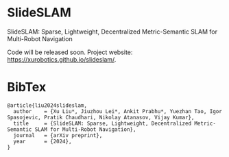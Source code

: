 # SlideSLAM
SlideSLAM: Sparse, Lightweight, Decentralized Metric-Semantic SLAM for Multi-Robot Navigation

Code will be released soon. Project website: https://xurobotics.github.io/slideslam/.


# BibTex
```
@article{liu2024slideslam,
  author    = {Xu Liu*, Jiuzhou Lei*, Ankit Prabhu*, Yuezhan Tao, Igor Spasojevic, Pratik Chaudhari, Nikolay Atanasov, Vijay Kumar},
  title     = {SlideSLAM: Sparse, Lightweight, Decentralized Metric-Semantic SLAM for Multi-Robot Navigation},
  journal   = {arXiv preprint},
  year      = {2024},
}
```
